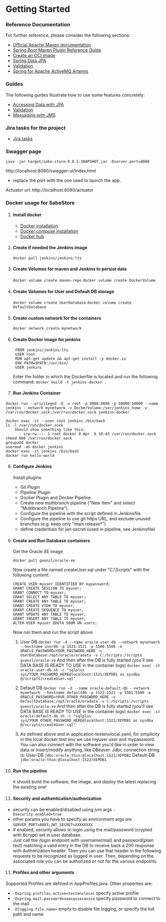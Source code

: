 # Getting Started

### Reference Documentation
For further reference, please consider the following sections:

* [Official Apache Maven documentation](https://maven.apache.org/guides/index.html)
* [Spring Boot Maven Plugin Reference Guide](https://docs.spring.io/spring-boot/docs/3.3.0-SNAPSHOT/maven-plugin/reference/html/)
* [Create an OCI image](https://docs.spring.io/spring-boot/docs/3.3.0-SNAPSHOT/maven-plugin/reference/html/#build-image)
* [Spring Data JPA](https://docs.spring.io/spring-boot/docs/3.3.0-SNAPSHOT/reference/htmlsingle/index.html#data.sql.jpa-and-spring-data)
* [Validation](https://docs.spring.io/spring-boot/docs/3.3.0-SNAPSHOT/reference/htmlsingle/index.html#io.validation)
* [Spring for Apache ActiveMQ Artemis](https://docs.spring.io/spring-boot/docs/3.3.0-SNAPSHOT/reference/htmlsingle/index.html#messaging.jms.artemis)

### Guides
The following guides illustrate how to use some features concretely:

* [Accessing Data with JPA](https://spring.io/guides/gs/accessing-data-jpa/)
* [Validation](https://spring.io/guides/gs/validating-form-input/)
* [Messaging with JMS](https://spring.io/guides/gs/messaging-jms/)

### Jira tasks for the project
* [Jira tasks](https://alessiomora91.atlassian.net/jira/software/projects/AM/boards/1)

### Swagger page
``` 
java -jar target/sabe-store-0.0.1-SNAPSHOT.jar -Dserver.port=8080 
```
http://localhost:8080/swagger-ui/index.html
* replace the port with the one used to launch the app.

Actuator url: http://localhost:8080/actuator

### Docker usage for SabeStore
1. #### Install docker  
    * [Docker installation](https://docs.docker.com/get-docker/)  
    * [Docker compose installation](https://docs.docker.com/compose/install/)
    * [Docker hub](https://hub.docker.com/)
2. #### Create if needed the Jenkins image  
    ``` docker pull jenkins/jenkins:lts ```
3. #### Create Volumes for maven and Jenkins to persist data
    ``` docker volume create maven-repo ```
    ``` docker volume create DockerVolume ```
4. #### Create Volumes for User and Default DB storage
    ``` docker volume create UserDatabase ```
    ``` docker volume create DefaultDatabase ```
5. #### Create custom network for the containers
    ``` docker network create mynetwork ```
6. #### Create Docker image for jenkins
   ```
    FROM jenkins/jenkins:lts 
    USER root
    RUN apt-get update && apt-get install -y docker.io
    ENV PATH=$PATH:/usr/bin/
    USER jenkins 
      ```
   Enter the folder in which the Dockerfile is located and run the following command:
   ``` docker build -t jenkins-docker . ```
7.  #### Run Jenkins Container
   ```
   docker run --privileged -d -u root -p 8080:8080 -p 50000:50000 --name jenkins --network mynetwork -v DockerVolume:/var/jenkins_home -v /var/run/docker.sock:/var/run/docker.sock jenkins-docker
   ``` 
   ``` 
   docker exec -it --user root jenkins /bin/bash
   ls -l /var/run/docker.sock
       Should show something like this:
           srw-rw---- 1 root docker 0 Apr  6 10:43 /var/run/docker.sock
   chmod 660 /var/run/docker.sock
   groupadd docker
   usermod -aG docker jenkins
   docker exec -it jenkins /bin/bash
   docker run hello-world
   ```
8. #### Configure Jenkins 
   Install plugins: 
   * Git Plugin
   * Pipeline Plugin
   * Docker Plugin and Docker Pipeline
   * Create new multibranch pipeline ("New Item" and select "Multibranch Pipeline").
   * Configure the pipeline with the script defined in Jenkinsfile
   * Configure the pipeline to use git https URL, and exclude unused branches (e.g. keep only "main release*")
   * define credentials for jwt-secret (used in pipeline, see Jenkinsfile)
8. #### Create and Run Database containers
   Get the Oracle XE image
   
   ```docker pull gvenzl/oracle-xe```
 
   Now create a file named createUser.sql under "C:\Scripts" with the following content:
   ```
   CREATE USER myuser IDENTIFIED BY mypassword;
   GRANT CREATE SESSION TO myuser;
   GRANT CONNECT TO myuser;
   GRANT SELECT ANY TABLE TO myuser;
   GRANT CREATE ANY TABLE TO myuser;
   GRANT CREATE VIEW TO myuser;
   GRANT CREATE SEQUENCE TO myuser;
   GRANT UPDATE ANY TABLE TO myuser;
   GRANT INSERT ANY TABLE TO myuser;
   ALTER USER myuser QUOTA 500M ON users;
   ```
 
   Now run them and run the script above

   1. User DB
      ```docker run -d --name oracle-user-db --network mynetwork --hostname userdb -p 1521:1521 -p 5500:5500 -e ORACLE_PASSWORD=YOUR_PASSWORD_HERE -v UserDatabase:/opt/oracle/oradata -v C:/Scripts:/scripts gvenzl/oracle-xe```
      And then after the DB is fully started (you'll see DATA BASE IS READY TO USE in the container logs)
      ```docker exec -it oracle-user-db sh -c "sqlplus sys/YOUR_PASSWORD_HERE@localhost:1521/XEPDB1 as sysdba @/scripts/createUser.sql"```
   2. Default DB
      ```docker run -d --name oracle-default-db --network mynetwork --hostname defaultdb -p 1522:1521 -p 5501:5500 -e ORACLE_PASSWORD=YOUR_OTHER_PASSWORD_HERE -v DefaultDatabase:/opt/oracle/oradata -v C:/Scripts:/scripts gvenzl/oracle-xe```
      And then after the DB is fully started (you'll see DATA BASE IS READY TO USE in the container logs)
      ```docker exec -it oracle-default-db sh -c "sqlplus sys/YOUR_OTHER_PASSWORD_HERE@localhost:1521/XEPDB1 as sysdba @/scripts/createUser.sql"```
      
   3. As defined above and in application-testenvlocal.yaml, for simplicity in the local docker test env we use myuser user and mypassword.
      You can also connect with the software you'd like in order to view data or insert/modify anything, like DBeaver.
      Jdbc connection string is: 
      User-DB ```jdbc:oracle:thin:@localhost:1521/XEPDB1```
      Default-DB ```jdbc:oracle:thin:@localhost:1522/XEPDB1```
9. #### Run the pipeline 
   it should build the software, the image, and deploy the latest replacing the existing one!  

10. #### Security and authentication/authorization
   * security can be enabled/disabled using jvm args  ```-Dsecurity.enabled=true```
   * other params you have to specify as environment args are  ```SERVER_PORT=8083;JWT_SECRET=XXXXXXXX```
   * if enabled, security allows to login using the mail/password (crypted with Bcrypt) set in user database.  
   Just call the /login endpoint with username(mail) and password(plain text) matching a valid entry in the DB to receive back a 200 response with Authorization header.
   Then you can use that header in the following requests to be recognized as logged in user. Then, depending on the associated role you can be authorized or not for the various endpoints.
   
11. #### Profiles and other arguments
   Supported Profiles are defined in AppProfiles.java.
   Other properties are:
   * ```-Dspring.profiles.active=testenvlocal``` specify active profile
   * ```-Dspring.mail.password=xaaxasxasaxsxa``` specify password to connect to the mail
   * ```-Dlogging.file.name=``` empty to disable file logging, or specify the full path and name

   

   
